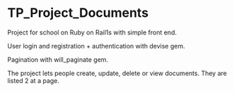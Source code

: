 # TP_Project_Documents
Project for school on Ruby on Rail1s with simple front end.

User login and registration + authentication with devise gem.

Pagination with will_paginate gem. 

The project lets people create, update, delete or view documents. They are listed 2 at a page.
